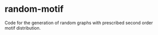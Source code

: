 # random-motif
Code for the generation of random graphs with prescribed second order motif distribution.
